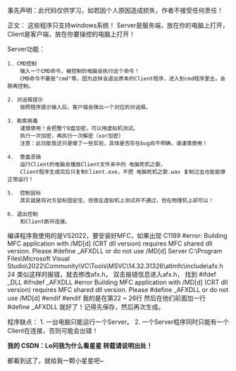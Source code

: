 事先声明：此代码仅供学习，如若因个人原因造成损失，作者不接受任何责任！

正文：
这些程序只支持windows系统！
Server是服务端，放在你的电脑上打开，
Client是客户端，放在你要操控的电脑上打开！

Server功能：
    
    1. CMD控制
        输入一个CMD命令，被控制的电脑会执行这个命令！
        CMD命令不要是"cmd"等，因为这样会退出原本的Client程序，进入到cmd程序里去，会脱离控制。
    
    2. 对话框提示
        按照程序提示输入后，客户端会弹出一个对应的对话框。
    
    3. 勒索病毒
        谨慎使用！会把整个D盘加密，可以用虚拟机测试。
        执行一次加密，再执行一次解密（xor加密）
        注意：此功能我还只是做了一些实验，具体是否存在bug尚不明确，请谨慎使用！
    
    4.  整蛊恶搞
        运行Client的电脑会播放Client文件夹中的 电脑死机之歌，
        Client程序生成完后只复制Client.exe，不把 电脑死机之歌.wav 复制过去也能能够正常运行！
    
    5.  控制鼠标
        其实就是将对方鼠标固定住，但我在虚拟机上测试并不通过，但在物理机上却可以！
    
    6. 退出控制
        和Client断开连接。

编译程序我使用的是VS2022，要安装好MFC，如果出现
C1189 #error: Building MFC application with /MD[d] (CRT dll version) requires MFC shared dll version. Please #define _AFXDLL or do not use /MD[d] Server C:\Program Files\Microsoft Visual Studio\2022\Community\VC\Tools\MSVC\14.32.31326\atlmfc\include\afx.h 24
类似这样的报错，就去修改afx.h，
双击报错信息进入afx.h，
找到
#ifdef _DLL
#ifndef _AFXDLL
#error Building MFC application with /MD[d] (CRT dll version) requires MFC shared dll version. Please #define _AFXDLL or do not use /MD[d]
#endif
#endif
我的是在第22 ~ 26行
然后在他们前面加一行
#define _AFXDLL
就好了！记得先保存，然后再次生成。

程序缺点：
    1. 一台电脑只能运行一个Server。
    2. 一个Server程序同时只能有一个Client在连接，否则可能会出错！

 **我的 CSDN：Lo问我为什么看星星
转载请说明出处！** 

都看到这了，就给我一颗小星星吧~